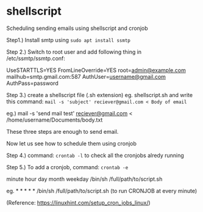 # shellscript
Scheduling sending emails using shellscript and cronjob 

Step1.) Install smtp using `sudo apt install ssmtp`

Step 2.) Switch to root user and add following thing in /etc/ssmtp/ssmtp.conf:

UseSTARTTLS=YES
FromLineOverride=YES
root=admin@example.com
mailhub=smtp.gmail.com:587
AuthUser=username@gmail.com
AuthPass=password

Step 3.) create a shellscript file (.sh extension) eg. shellscript.sh and write this command:
 `mail -s 'subject' reciever@gmail.com < Body of email`

eg.) mail -s 'send mail test' reciever@gmail.com < /home/username/Documents/body.txt

These three steps are enough to send email.

Now let us see how to schedule them using cronjob

Step 4.) command: `crontab -l` to check all the cronjobs alredy running

Step 5.) To add a cronjob, command: `crontab -e`

minute hour day month weekday /bin/sh /full/path/to/script.sh

eg. * * * * * /bin/sh /full/path/to/script.sh (to run CRONJOB at every minute)

(Reference: https://linuxhint.com/setup_cron_jobs_linux/)



